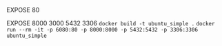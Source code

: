 EXPOSE 80

EXPOSE 8000 3000 5432 3306
`docker build -t ubuntu_simple .`
`docker run --rm -it -p 6080:80 -p 8000:8000 -p 5432:5432 -p 3306:3306 ubuntu_simple`

